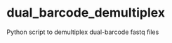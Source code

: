 dual_barcode_demultiplex
========================

Python script to demultiplex dual-barcode fastq files
